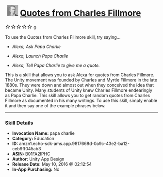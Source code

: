 # &nbsp;<img src="skill_icon" alt="Quotes from Charles Fillmore icon" width="36"> [Quotes from Charles Fillmore](http://alexa.amazon.com/#skills/amzn1.echo-sdk-ams.app.9817668d-0a9c-43e2-ba12-ceb9ff045ab3)
![0 stars](../../images/ic_star_border_black_18dp_1x.png)![0 stars](../../images/ic_star_border_black_18dp_1x.png)![0 stars](../../images/ic_star_border_black_18dp_1x.png)![0 stars](../../images/ic_star_border_black_18dp_1x.png)![0 stars](../../images/ic_star_border_black_18dp_1x.png) 0

To use the Quotes from Charles Fillmore skill, try saying...

* *Alexa, Ask Papa Charlie*

* *Alexa, Launch Papa Charlie*

* *Alexa, Tell Papa Charlie to give me a quote.*

This is a skill that allows you to ask Alexa for quotes from Charles Fillmore. The Unity movement was founded by Charles and Myrtle Fillmore in the late 1880s. They were down and almost out when they conceived the idea that became Unity. Many students of Unity knew Charles Fillmore endearingly as Papa Charlie. This skill allows you to get random quotes from Charles Fillmore as documented in his many writings. To use this skill, simply enable it and then say one of the example phrases below.

***

### Skill Details

* **Invocation Name:** papa charlie
* **Category:** Education
* **ID:** amzn1.echo-sdk-ams.app.9817668d-0a9c-43e2-ba12-ceb9ff045ab3
* **ASIN:** B01FA2IPHC
* **Author:** Unity App Design
* **Release Date:** May 10, 2016 @ 02:12:54
* **In-App Purchasing:** No
